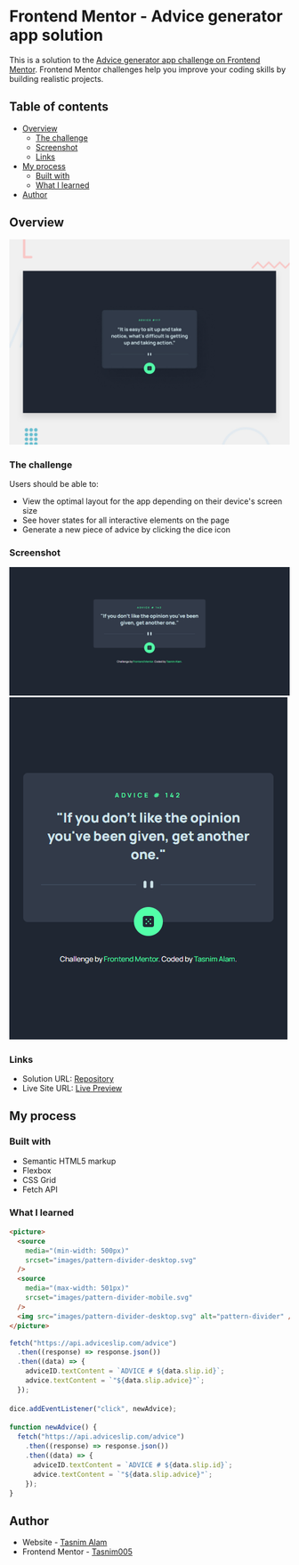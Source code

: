 # Frontend Mentor - Advice generator app solution

This is a solution to the [Advice generator app challenge on Frontend Mentor](https://www.frontendmentor.io/challenges/advice-generator-app-QdUG-13db). Frontend Mentor challenges help you improve your coding skills by building realistic projects.

## Table of contents

- [Overview](#overview)
  - [The challenge](#the-challenge)
  - [Screenshot](#screenshot)
  - [Links](#links)
- [My process](#my-process)
  - [Built with](#built-with)
  - [What I learned](#what-i-learned)
- [Author](#author)

## Overview

![Design preview for the Advice generator app coding challenge](./design/desktop-preview.jpg)

### The challenge

Users should be able to:

- View the optimal layout for the app depending on their device's screen size
- See hover states for all interactive elements on the page
- Generate a new piece of advice by clicking the dice icon

### Screenshot

![](images/preview-desktop.png)
![](images/preview-mobile.png)

### Links

- Solution URL: [Repository]()
- Live Site URL: [Live Preview]()

## My process

### Built with

- Semantic HTML5 markup
- Flexbox
- CSS Grid
- Fetch API

### What I learned

````html
<picture>
  <source
    media="(min-width: 500px)"
    srcset="images/pattern-divider-desktop.svg"
  />
  <source
    media="(max-width: 501px)"
    srcset="images/pattern-divider-mobile.svg"
  />
  <img src="images/pattern-divider-desktop.svg" alt="pattern-divider" />
</picture>
````

```js
fetch("https://api.adviceslip.com/advice")
  .then((response) => response.json())
  .then((data) => {
    adviceID.textContent = `ADVICE # ${data.slip.id}`;
    advice.textContent = `"${data.slip.advice}"`;
  });

dice.addEventListener("click", newAdvice);

function newAdvice() {
  fetch("https://api.adviceslip.com/advice")
    .then((response) => response.json())
    .then((data) => {
      adviceID.textContent = `ADVICE # ${data.slip.id}`;
      advice.textContent = `"${data.slip.advice}"`;
    });
}

```

## Author
- Website - [Tasnim Alam](https://github.com/Tasnim005)
- Frontend Mentor - [Tasnim005](https://www.frontendmentor.io/profile/Tasnim005)


